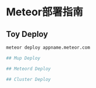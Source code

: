 # Meteor部署指南


##  Toy Deploy
```sh
meteor deploy appname.meteor.com

## Mup Deploy

## Meteord Deploy

## Cluster Deploy

